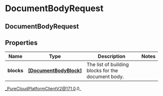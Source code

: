 # DocumentBodyRequest

## DocumentBodyRequest

## Properties

|Name | Type | Description | Notes|
|------------ | ------------- | ------------- | -------------|
| **blocks** | [**[DocumentBodyBlock]**]([DocumentBodyBlock]) | The list of building blocks for the document body. | |



_PureCloudPlatformClientV2@171.0.0_
